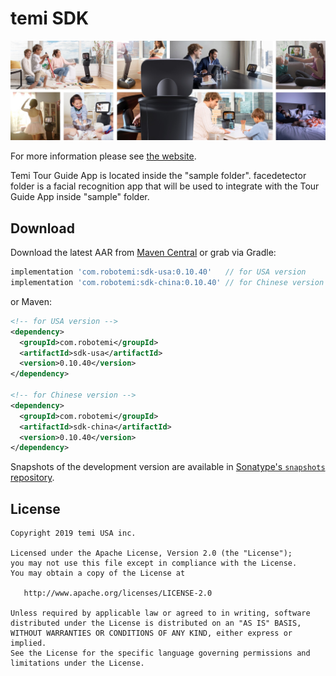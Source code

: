 temi SDK
========

![temi](temi.jpg)

For more information please see [the website][1].

Temi Tour Guide App is located inside the "sample folder".
facedetector folder is a facial recognition app that will be used to integrate with the Tour Guide App inside "sample" folder.


Download
--------

Download the latest AAR from [Maven Central][2] or grab via Gradle:
```groovy
implementation 'com.robotemi:sdk-usa:0.10.40'   // for USA version
implementation 'com.robotemi:sdk-china:0.10.40' // for Chinese version
```

or Maven:
```xml
<!-- for USA version -->
<dependency>
  <groupId>com.robotemi</groupId>
  <artifactId>sdk-usa</artifactId>
  <version>0.10.40</version>
</dependency>

<!-- for Chinese version -->
<dependency>
  <groupId>com.robotemi</groupId>
  <artifactId>sdk-china</artifactId>
  <version>0.10.40</version>
</dependency>
```

Snapshots of the development version are available in [Sonatype's `snapshots` repository][snap].


License
-------

    Copyright 2019 temi USA inc.

    Licensed under the Apache License, Version 2.0 (the "License");
    you may not use this file except in compliance with the License.
    You may obtain a copy of the License at

       http://www.apache.org/licenses/LICENSE-2.0

    Unless required by applicable law or agreed to in writing, software
    distributed under the License is distributed on an "AS IS" BASIS,
    WITHOUT WARRANTIES OR CONDITIONS OF ANY KIND, either express or implied.
    See the License for the specific language governing permissions and
    limitations under the License.


[1]: https://www.robotemi.com/developers/
[2]: https://search.maven.org/search?q=g:com.robotemi
[snap]: https://oss.sonatype.org/content/repositories/snapshots/

